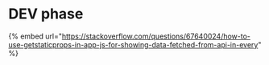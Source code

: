 # DEV phase

{% embed url="https://stackoverflow.com/questions/67640024/how-to-use-getstaticprops-in-app-js-for-showing-data-fetched-from-api-in-every" %}

